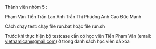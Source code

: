 
Thành viên nhóm 5 : 


Phạm Văn Tiến
Trần Lan Anh
Trần Thị Phương Anh
Cao Đức Mạnh

Cách chạy test: chạy file run.bat hoặc file run.sh

Trước khi thực hiện bộ testcase cần có học viên Tiến Phạm Văn (email: vietnamican@gmail.com) ở trong danh sách học viên đã xóa
